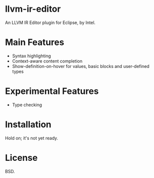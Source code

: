 llvm-ir-editor
==============

An LLVM IR Editor plugin for Eclipse, by Intel.

Main Features
=============

* Syntax highlighting
* Context-aware content completion
* Show-definition-on-hover for values, basic blocks and user-defined types

Experimental Features
=====================

* Type checking

Installation
============

Hold on; it's not yet ready.

License
=======
BSD.
